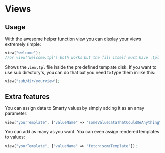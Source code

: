 # Views
## Usage

With the awesome helper function view you can display your views extremely simple:

```php
view("welcome");
//or view("welcome.tpl") both works but the file itself must have .tpl as ending
```

Shows the `view.tpl` file inside the pre defined template disk. If you want to use sub
directory's, you can do that but you need to type them in like this:

```php
view("sub/dir/yourview");
```

## Extra features

You can assign data to Smarty values by simply adding it as an array parameter:

```php
view("yourTemplate", ["valueName" => "someValuedataThatCouldBeAnythingYouWant"]);
```

You can add as many as you want.
You can even assign rendered templates to values:

```php
view("yourTemplate", ["valueName" => "fetch:someTemplate"]);
```